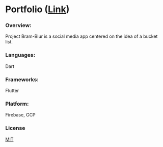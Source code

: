 # Portfolio ([Link](https://noel-brambila.firebaseapp.com/))

### Overview: 
Project Bram-Blur is a social media app centered on the idea of a bucket list. 


### Languages: 
Dart


### Frameworks: 
Flutter


### Platform: 
Firebase, GCP


### License
[MIT](https://github.com/NoelBram/portfolio/blob/main/LICENSE)
